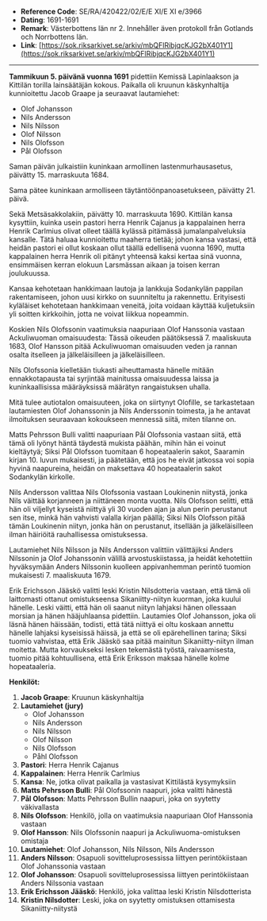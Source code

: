 - **Reference Code**: SE/RA/420422/02/E/E XI/E XI e/3966
- **Dating**: 1691-1691
- **Remark**: Västerbottens län nr 2. Innehåller även protokoll från Gotlands och Norrbottens län.
- **Link**: [https://sok.riksarkivet.se/arkiv/mbQFlRibjqcKJG2bX401Y1](https://sok.riksarkivet.se/arkiv/mbQFlRibjqcKJG2bX401Y1)

---

**Tammikuun 5. päivänä vuonna 1691** pidettiin Kemissä Lapinlaakson ja Kittilän torilla lainsäätäjän kokous. Paikalla oli kruunun käskynhaltija kunnioitettu Jacob Graape ja seuraavat lautamiehet:

- Olof Johansson
- Nils Andersson
- Nils Nilsson
- Olof Nilsson
- Nils Olofsson
- Pål Olofsson

Saman päivän julkaistiin kuninkaan armollinen lastenmurhausasetus, päivätty 15. marraskuuta 1684.

Sama pätee kuninkaan armolliseen täytäntöönpanoasetukseen, päivätty 21. päivä.

Sekä Metsäsakkolakiin, päivätty 10. marraskuuta 1690. Kittilän kansa kysyttiin, kuinka usein pastori herra Henrik Cajanus ja kappalainen herra Henrik Carlmius olivat olleet täällä kylässä pitämässä jumalanpalveluksia kansalle. Tätä haluaa kunnioitettu maaherra tietää; johon kansa vastasi, että heidän pastori ei ollut koskaan ollut täällä edellisenä vuonna 1690, mutta kappalainen herra Henrik oli pitänyt yhteensä kaksi kertaa sinä vuonna, ensimmäisen kerran elokuun Larsmässan aikaan ja toisen kerran joulukuussa.

Kansaa kehotetaan hankkimaan lautoja ja lankkuja Sodankylän pappilan rakentamiseen, johon uusi kirkko on suunniteltu ja rakennettu. Erityisesti kyläläiset kehotetaan hankkimaan veneitä, joita voidaan käyttää kuljetuksiin yli soitten kirkkoihin, jotta ne voivat liikkua nopeammin.

Koskien Nils Olofssonin vaatimuksia naapuriaan Olof Hanssonia vastaan Ackuliwuoman omaisuudesta: Tässä oikeuden päätöksessä 7. maaliskuuta 1683, Olof Hansson pitää Ackuliwuoman omaisuuden veden ja rannan osalta itselleen ja jälkeläisilleen ja jälkeläisilleen.

Nils Olofssonia kielletään tiukasti aiheuttamasta hänelle mitään ennakkotapausta tai syrjintää mainitussa omaisuudessa laissa ja kuninkaallisissa määräyksissä määrätyn rangaistuksen uhalla.

Mitä tulee autiotalon omaisuuteen, joka on siirtynyt Olofille, se tarkastetaan lautamiesten Olof Johanssonin ja Nils Anderssonin toimesta, ja he antavat ilmoituksen seuraavaan kokoukseen mennessä siitä, miten tilanne on.

Matts Pehrsson Bulli valitti naapuriaan Pål Olofssonia vastaan siitä, että tämä oli lyönyt häntä täydestä mukista päähän, mihin hän ei voinut kieltäytyä; Siksi Pål Olofsson tuomitaan 6 hopeataalerin sakot, Saaramin kirjan 10. luvun mukaisesti, ja päätetään, että jos he eivät jatkossa voi sopia hyvinä naapureina, heidän on maksettava 40 hopeataalerin sakot Sodankylän kirkolle.

Nils Andersson valittaa Nils Olofssonia vastaan Loukinenin niitystä, jonka Nils väittää korjanneen ja niittäneen monta vuotta. Nils Olofsson selitti, että hän oli viljellyt kyseistä niittyä yli 30 vuoden ajan ja alun perin perustanut sen itse, minkä hän vahvisti valalla kirjan päällä; Siksi Nils Olofsson pitää tämän Loukinenin niityn, jonka hän on perustanut, itsellään ja jälkeläisilleen ilman häiriöitä rauhallisessa omistuksessa.

Lautamiehet Nils Nilsson ja Nils Andersson valittiin välittäjiksi Anders Nilssonin ja Olof Johanssonin välillä arvostuskiistassa, ja heidät kehotettiin hyväksymään Anders Nilssonin kuolleen appivanhemman perintö tuomion mukaisesti 7. maaliskuuta 1679.

Erik Erichsson Jääskö valitti leski Kristin Nilsdotteria vastaan, että tämä oli laittomasti ottanut omistukseensa Sikaniitty-niityn kuorman, joka kuului hänelle. Leski väitti, että hän oli saanut niityn lahjaksi hänen ollessaan morsian ja hänen hääjuhlaansa pidettiin. Lautamies Olof Johansson, joka oli läsnä hänen häissään, todisti, että tätä niittyä ei oltu koskaan annettu hänelle lahjaksi kyseisissä häissä, ja että se oli epärehellinen tarina; Siksi tuomio vahvistaa, että Erik Jääskö saa pitää mainitun Sikaniitty-niityn ilman moitetta. Mutta korvaukseksi lesken tekemästä työstä, raivaamisesta, tuomio pitää kohtuullisena, että Erik Eriksson maksaa hänelle kolme hopeataaleria.

**Henkilöt:**

1. **Jacob Graape**: Kruunun käskynhaltija
2. **Lautamiehet (jury)**
    - Olof Johansson
    - Nils Andersson
    - Nils Nilsson
    - Olof Nilsson
    - Nils Olofsson
    - Påhl Olofsson
3. **Pastori**: Herra Henrik Cajanus
4. **Kappalainen**: Herra Henrik Carlmius
5. **Kansa**: Ne, jotka olivat paikalla ja vastasivat Kittilästä kysymyksiin
6. **Matts Pehrsson Bulli**: Pål Olofssonin naapuri, joka valitti hänestä
7. **Pål Olofsson**: Matts Pehrsson Bullin naapuri, joka on syytetty väkivallasta
8. **Nils Olofsson**: Henkilö, jolla on vaatimuksia naapuriaan Olof Hanssonia vastaan
9.  **Olof Hansson**: Nils Olofssonin naapuri ja Ackuliwuoma-omistuksen omistaja
10. **Lautamiehet**: Olof Johansson, Nils Nilsson, Nils Andersson
11. **Anders Nilsson**: Osapuoli sovitteluprosessissa liittyen perintökiistaan Olof Johanssonia vastaan
12. **Olof Johansson**: Osapuoli sovitteluprosessissa liittyen perintökiistaan Anders Nilssonia vastaan
13. **Erik Erichsson Jääskö**: Henkilö, joka valittaa leski Kristin Nilsdotterista
14. **Kristin Nilsdotter**: Leski, joka on syytetty omistuksen ottamisesta Sikaniitty-niitystä